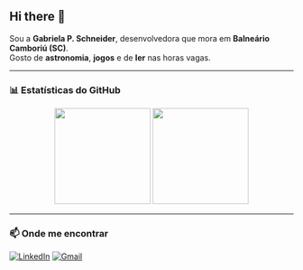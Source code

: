 ## Hi there 👋

Sou a **Gabriela P. Schneider**, desenvolvedora que mora em **Balneário Camboriú (SC)**.  
Gosto de **astronomia**, **jogos** e de **ler** nas horas vagas.

---

### 📊 Estatísticas do GitHub

<div align="center">
  <img src="https://github-readme-stats.vercel.app/api?username=GabiiiSchneider&show_icons=true&theme=radical&count_private=true" height="170" />
  <img src="https://github-readme-stats.vercel.app/api/top-langs/?username=GabiiiSchneider&layout=compact&theme=radical" height="170" />
</div>

---

### 📫 Onde me encontrar

[![LinkedIn](https://img.shields.io/badge/-LinkedIn-0A66C2?style=flat&logo=linkedin&logoColor=white)](https://www.linkedin.com/in/gabriela-pires-schneider-78669027a/)
[![Gmail](https://img.shields.io/badge/-Email-D14836?style=flat&logo=gmail&logoColor=white)](mailto:gabipschneider.dev@gmail.com)
